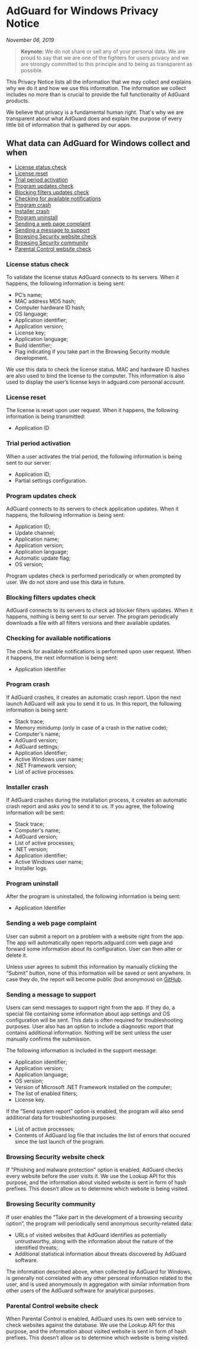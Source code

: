 # AdGuard for Windows Privacy Notice
*November 06, 2019*
> **Keynote:** We do not share or sell any of your personal data. We are proud to say that we are one of the fighters for users privacy and we are strongly committed to this principle and to being as transparent as possible.

This Privacy Notice lists all the information that we may collect and explains why we do it and how we use this information. The information we collect includes no more than is crucial to provide the full functionality of AdGuard products.

We believe that privacy is a fundamental human right. That's why we are transparent about what AdGuard does and explain the purpose of every little bit of information that is gathered by our apps.

## What data can AdGuard for Windows collect and when

* [License status check](#license-status-check)
* [License reset](#license-reset)
* [Trial period activation](#trial-period-activation)
* [Program updates check](#app-update-check)
* [Blocking filters updates check](#filters-updates-check)
* [Checking for available notifications](#notification-check)
* [Program crash](#app-crash)
* [Installer crash](#installer-crash)
* [Program uninstall](#app-uninstall)
* [Sending a web page complaint](#web-page-complaint)
* [Sending a message to support](#support-message)
* [Browsing Security website check](#browsing-security-check)
* [Browsing Security community](#browsing-security-community)
* [Parental Control website check](#parental-control-check)

### <a id="license-status-check"></a> License status check

To validate the license status AdGuard connects to its servers. When it happens, the following information is being sent:

* PC’s name;
* MAC address MD5 hash;
* Computer hardware ID hash;
* OS language;
* Application identifier;
* Application version;
* License key;
* Application language;
* Build identifier;
* Flag indicating if you take part in the Browsing Security module development.

We use this data to check the license status. MAC and hardware ID hashes are also used to bind the license to the computer. This information is also used to display the user’s license keys in adguard.com personal account.

### <a id="license-reset"></a> License reset

The license is reset upon user request. When it happens, the following information is being transmitted:

* Application ID

### <a id="trial-period-activation"></a> Trial period activation

When a user activates the trial period, the following information is being sent to our server:

* Application ID;
* Partial settings configuration.

### <a id="app-update-check"></a> Program updates check

AdGuard connects to its servers to check application updates. When it happens, the following information is being sent:

* Application ID;
* Update channel;
* Application name;
* Application version;
* Application language;
* Automatic update flag;
* OS version;

Program updates check is performed periodically or when prompted by user. We do not store and use this data in future.

### <a id="filters-updates-check"></a> Blocking filters updates check

AdGuard connects to its servers to check ad blocker filters updates. When it happens, nothing is being sent to our server. The program periodically downloads a file with all filters versions and their available updates.

### <a id="notification-check"></a> Checking for available notifications

The check for available notifications is performed upon user request. When it happens, the next information is being sent:

* Application Identifier

### <a id="app-crash"></a> Program crash

If AdGuard crashes, it creates an automatic crash report. Upon the next launch AdGuard will ask you to send it to us. In this report, the following information is being sent:

* Stack trace;
* Memory minidump (only in case of a crash in the native code);
* Computer's name;
* AdGuard version;
* AdGuard settings;
* Application Identifier;
* Active Windows user name;
* .NET Framework version;
* List of active processes.

### <a id="installer-crash"></a> Installer crash

If AdGuard crashes during the installation process, it creates an automatic crash report and asks you to send it to us. If you agree, the following information will be sent:

* Stack trace;
* Computer's name;
* AdGuard version;
* List of active processes;
* .NET version;
* Application identifier;
* Active Windows user name;
* Installer logs.

### <a id="app-uninstall"></a> Program uninstall

After the program is uninstalled, the following information is being sent:

* Application Identifier

### <a id="web-page-complaint"></a> Sending a web page complaint

User can submit a report on a problem with a website right from the app. The app will automatically open reports.adguard.com web page and forward some information about its configuration. User can then alter or delete it.

Unless user agrees to submit this information by manually clicking the “Submit” button, none of this information will be saved or sent anywhere. In case they do, the report will become public (but anonymous) on [GitHub](https://github.com/adguardteam/adguardfilters/issues).

### <a id="support-message"></a> Sending a message to support

Users can send messages to support right from the app. If they do, a special file containing some information about app settings and OS configuration will be sent. This data is often required for troubleshooting purposes. User also has an option to include a diagnostic report that contains additional information. Nothing will be sent unless the user manually confirms the submission.

The following information is included in the support message:

* Application identifier;
* Application version;
* Application language;
* OS version;
* Version of Microsoft .NET Framework installed on the computer;
* The list of enabled filters;
* License key.

If the “Send system report” option is enabled, the program will also send additional data for troubleshooting purposes:

* List of active processes;
* Contents of AdGuard log file that includes the list of errors that occured since the last launch of the program.

### <a id="browsing-security-check"></a> Browsing Security website check

If "Phishing and malware protection" option is enabled, AdGuard checks every website before the user visits it. We use the Lookup API for this purpose, and the information about visited website is sent in form of hash prefixes. This doesn’t allow us to determine which website is being visited.

### <a id="browsing-security-community"></a> Browsing Security community

If user enables the “Take part in the development of a browsing security option”, the program will periodically send anonymous security-related data:

* URLs of visited websites that AdGuard identifies as potentially untrustworthy, along with the information about the nature of the identified threats;.
* Additional statistical information about threats discovered by AdGuard software.

The information described above, when collected by AdGuard for Windows, is generally not correlated with any other personal information related to the user, and is used anonymously in aggregation with similar information from other users of the AdGuard software for analytical purposes.

### <a id="parental-control-check"></a> Parental Control website check

When Parental Control is enabled, AdGuard uses its own web service to check websites against the database. We use the Lookup API for this purpose, and the information about visited website is sent in form of hash prefixes. This doesn’t allow us to determine which website is being visited.